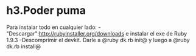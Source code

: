 h3.Poder puma
==

Para instalar todo en cualquier lado:
-"Descargar":http://rubyinstaller.org/downloads e instalar el exe de Ruby 1.9.3
-Descomprimir el devkit. Darle a @ruby dk.rb init@ y luego a @ruby dk.rb install@

